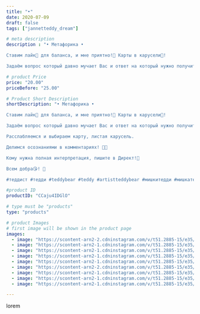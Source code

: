 ```yaml
---
title: "•"
date: 2020-07-09
draft: false
tags: ["jannetteddy_dream"]

# meta description
description : "• Метафорика •

Ставим лайк💞 для баланса, и мне приятно!🥰 Карты в карусели💫!

Задаём вопрос который давно мучает Вас и ответ на который нужно получить прямо сей"

# product Price
price: "20.00"
priceBefore: "25.00"

# Product Short Description
shortDescription: "• Метафорика •

Ставим лайк💞 для баланса, и мне приятно!🥰 Карты в карусели💫!

Задаём вопрос который давно мучает Вас и ответ на который нужно получить прямо сейчас🦋!💫

Расслабляемся и выбираем карту, листая карусель. 

Делимся осознаниями в комментариях! 🙏💞

Кому нужна полная интерпретация, пишите в Директ!💞

Всем добра😘! 💫

#теддист #тедди #teddybear #teddy #artistteddybear #мишкитедди #мишкатедди #teddybear🐻 #teddy🐻 #teddy_bear #teddybearlove #artistteddybear #artistteddy #своимируками #ручнаяработа #моявесна #распродажа #медведиспасутмир #мойпомощниккнига #jannettcollection #королевствотеддишик #картымак #метафорическиекарты #ассоциативныекарты #арттерапия #психология #jannetteddy_психология"

#product ID
productID: "CCaju4IDGlO"

# type must be "products"
type: "products"

# product Images
# first image will be shown in the product page
images:
  - image: "https://scontent-arn2-2.cdninstagram.com/v/t51.2885-15/e35/s1080x1080/107161341_299890834494576_7608127728326437517_n.jpg?_nc_ht=scontent-arn2-2.cdninstagram.com&_nc_cat=100&_nc_ohc=5Gt2OVy1xhMAX9-_N6y&tp=1&oh=dc46fc2b52c57cd13498b2c9d4700cf6&oe=605D086A&ig_cache_key=MjM0OTM0NzMwNDY2NDU0ODUzMA%3D%3D.2"
  - image: "https://scontent-arn2-1.cdninstagram.com/v/t51.2885-15/e35/s1080x1080/82484519_732272310942469_8332472551616223341_n.jpg?_nc_ht=scontent-arn2-1.cdninstagram.com&_nc_cat=101&_nc_ohc=VePaZqA_g-MAX-72gUy&tp=1&oh=65959dc6946dee928ab4fd816b5f7195&oe=6059EC20&ig_cache_key=MjM0OTM0NzMwNDcwNjQ3NTM2MQ%3D%3D.2"
  - image: "https://scontent-arn2-1.cdninstagram.com/v/t51.2885-15/e35/s1080x1080/107367896_902453406922947_5895353063827796958_n.jpg?_nc_ht=scontent-arn2-1.cdninstagram.com&_nc_cat=103&_nc_ohc=AbvpQ6chEcgAX9o6jhs&tp=1&oh=0b7a3a76cefa8016b0334e019244cd95&oe=605CF96C&ig_cache_key=MjM0OTM0NzMwNDY4OTg0MzQzMA%3D%3D.2"
  - image: "https://scontent-arn2-1.cdninstagram.com/v/t51.2885-15/e35/s1080x1080/106815203_603468980299333_5733034113337262509_n.jpg?_nc_ht=scontent-arn2-1.cdninstagram.com&_nc_cat=101&_nc_ohc=U-gyZ5Huy7EAX-w9jEy&tp=1&oh=8736e40c738a44f10ad6211f50a86dd9&oe=605D76BC&ig_cache_key=MjM0OTM0NzMwNDcxNTA1NTUwNA%3D%3D.2"
  - image: "https://scontent-arn2-1.cdninstagram.com/v/t51.2885-15/e35/s1080x1080/107508438_287351669282134_5671775221700989190_n.jpg?_nc_ht=scontent-arn2-1.cdninstagram.com&_nc_cat=110&_nc_ohc=zwF37Ht7yFUAX8Ynhpb&tp=1&oh=e24adde28104fb5dc27d51f1be5f68bc&oe=605B3DE2&ig_cache_key=MjM0OTM0NzMwNDY5ODI2MTYwNQ%3D%3D.2"
  - image: "https://scontent-arn2-2.cdninstagram.com/v/t51.2885-15/e35/s1080x1080/107426072_702822456931757_4831863078207348913_n.jpg?_nc_ht=scontent-arn2-2.cdninstagram.com&_nc_cat=105&_nc_ohc=3IUCchWG2EkAX8u6vh5&tp=1&oh=582e3ea03a02719b3d4acd47a70207ab&oe=605B98A2&ig_cache_key=MjM0OTM0NzMwNDY4MTM2MjExNA%3D%3D.2"
  - image: "https://scontent-arn2-1.cdninstagram.com/v/t51.2885-15/e35/s1080x1080/107395083_169575841242002_688950037610932714_n.jpg?_nc_ht=scontent-arn2-1.cdninstagram.com&_nc_cat=102&_nc_ohc=W_h3iS88NlUAX-oZmVZ&tp=1&oh=8a4b604d3c993021e1b41c48e40ad3b7&oe=605A7941&ig_cache_key=MjM0OTM0NzMwNDc0MDA2MjgyMg%3D%3D.2"
  - image: "https://scontent-arn2-1.cdninstagram.com/v/t51.2885-15/e35/s1080x1080/106575219_283594596088866_4142444510050317519_n.jpg?_nc_ht=scontent-arn2-1.cdninstagram.com&_nc_cat=106&_nc_ohc=z5VVxYDX6UoAX8qYJXG&tp=1&oh=267bd1b814262622c3b629a1ea37a039&oe=605ACF3D&ig_cache_key=MjM0OTM0NzMwNDcyMzM3ODM4Nw%3D%3D.2"
  - image: "https://scontent-arn2-1.cdninstagram.com/v/t51.2885-15/e35/s1080x1080/106721148_4449598438383688_8407111350268425423_n.jpg?_nc_ht=scontent-arn2-1.cdninstagram.com&_nc_cat=104&_nc_ohc=rxF_gIkaGS4AX_-Z30q&tp=1&oh=ba3414ab8f01415ee5cd2deab63845c7&oe=605B6C5F&ig_cache_key=MjM0OTM0NzMwNDgwNzExODIyMQ%3D%3D.2"

---
```

lorem
